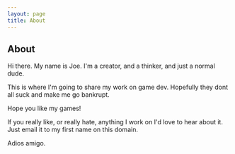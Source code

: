 ```yaml
---
layout: page
title: About
---
```

## About  

Hi there. My name is Joe. I'm a creator, and a thinker, and just a normal dude.    

This is where I'm going to share my work on game dev. Hopefully they dont all suck and make me go bankrupt.  

Hope you like my games!  

If you really like, or really hate, anything I work on I'd love to hear about it. Just email it to my first name on this domain.

Adios amigo.  
